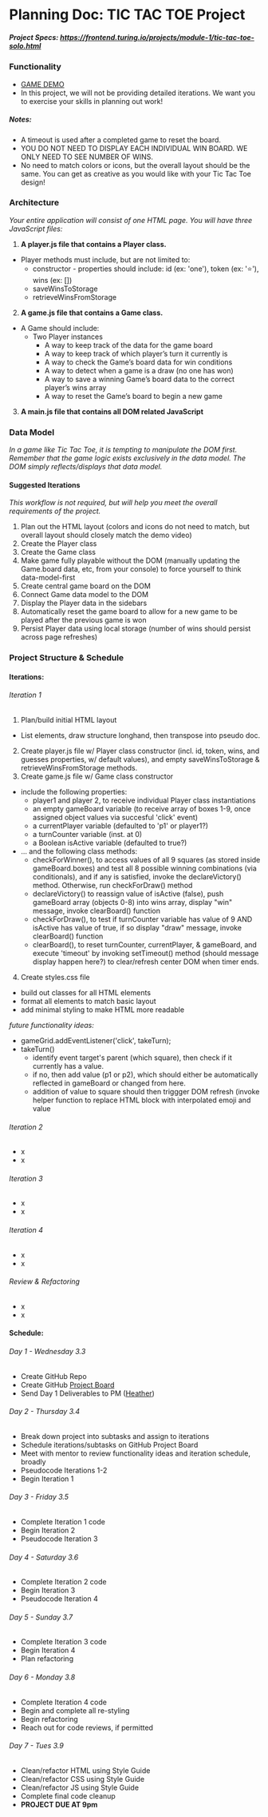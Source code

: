 # Planning Doc: TIC TAC TOE Project
##### Project Specs: https://frontend.turing.io/projects/module-1/tic-tac-toe-solo.html

### Functionality
* [GAME DEMO](https://youtu.be/p8UYR0Ixb5A)
* In this project, we will not be providing detailed iterations. We want you to exercise your skills in planning out work!

##### Notes:
* A timeout is used after a completed game to reset the board.
* YOU DO NOT NEED TO DISPLAY EACH INDIVIDUAL WIN BOARD. WE ONLY NEED TO SEE NUMBER OF WINS.
* No need to match colors or icons, but the overall layout should be the same. You can get as creative as you would like with your Tic Tac Toe design!

### Architecture
*Your entire application will consist of one HTML page. You will have three JavaScript files:*

1. **A player.js file that contains a Player class.**
  * Player methods must include, but are not limited to:
    * constructor - properties should include: id (ex: 'one'), token (ex: '⭐️'), wins (ex: [])
    * saveWinsToStorage
    * retrieveWinsFromStorage

2. **A game.js file that contains a Game class.**
  * A Game should include:
    * Two Player instances
      * A way to keep track of the data for the game board
      * A way to keep track of which player’s turn it currently is
      * A way to check the Game’s board data for win conditions
      * A way to detect when a game is a draw (no one has won)
      * A way to save a winning Game’s board data to the correct player’s wins array
      * A way to reset the Game’s board to begin a new game

3. **A main.js file that contains all DOM related JavaScript**

### Data Model
*In a game like Tic Tac Toe, it is tempting to manipulate the DOM first. Remember that the game logic exists exclusively in the data model. The DOM simply reflects/displays that data model.*

#### Suggested Iterations
*This workflow is not required, but will help you meet the overall requirements of the project.*

1. Plan out the HTML layout (colors and icons do not need to match, but overall layout should closely match the demo video)
2. Create the Player class
3. Create the Game class
4. Make game fully playable without the DOM (manually updating the Game.board data, etc, from your console) to force yourself to think data-model-first
5. Create central game board on the DOM
6. Connect Game data model to the DOM
7. Display the Player data in the sidebars
8. Automatically reset the game board to allow for a new game to be played after the previous game is won
9. Persist Player data using local storage (number of wins should persist across page refreshes)

### Project Structure & Schedule

#### Iterations:

###### Iteration 1
1. Plan/build initial HTML layout
 - List elements, draw structure longhand, then transpose into pseudo doc.
2. Create player.js file w/ Player class constructor (incl. id, token, wins, and guesses properties, w/ default values), and empty saveWinsToStorage & retrieveWinsFromStorage methods.
3. Create game.js file w/ Game class constructor 
 - include the following properties:
   - player1 and player 2, to receive individual Player class instantiations
   - an empty gameBoard variable (to receive array of boxes 1-9, once assigned object values via succesful 'click' event)
   - a currentPlayer variable (defaulted to 'p1' or player1?)
   - a turnCounter variable (inst. at 0)
   - a Boolean isActive variable (defaulted to true?)
 - ... and the following class methods:
   - checkForWinner(), to access values of all 9 squares (as stored inside gameBoard.boxes) and test all 8 possible winning combinations (via conditionals), and    if any is satisfied, invoke the declareVictory() method. Otherwise, run checkForDraw() method
   - declareVictory() to reassign value of isActive (false), push gameBoard array (objects 0-8) into wins array, display "win" message, invoke clearBoard() function
   - checkForDraw(), to test if turnCounter variable has value of 9 AND isActive has value of true, if so display "draw" message, invoke clearBoard() function
   - clearBoard(), to reset turnCounter, currentPlayer, & gameBoard, and execute 'timeout' by invoking setTimeout() method (should message display happen here?) to clear/refresh center DOM when timer ends.
4. Create styles.css file
 - build out classes for all HTML elements
 - format all elements to match basic layout
 - add minimal styling to make HTML more readable

*future functionality ideas:*
- gameGrid.addEventListener('click', takeTurn);
- takeTurn()
  - identify event target's parent (which square), then check if it currently has a value.
  - if no, then add value (p1 or p2), which should either be automatically reflected in gameBoard or changed from here.
  - addition of value to square should then triggger DOM refresh (invoke helper function to replace HTML block with interpolated emoji and value

###### Iteration 2
- x
- x

###### Iteration 3
- x
- x

###### Iteration 4
- x
- x

###### Review & Refactoring
- x
- x

#### Schedule:

###### Day 1 - Wednesday 3.3
- Create GitHub Repo
- Create GitHub [Project Board](https://github.com/users/pcmueller/projects/1)
- Send Day 1 Deliverables to PM ([Heather](https://github.com/hfaerber))

###### Day 2 - Thursday 3.4
- Break down project into subtasks and assign to iterations
- Schedule iterations/subtasks on GitHub Project Board
- Meet with mentor to review functionality ideas and iteration schedule, broadly
- Pseudocode Iterations 1-2
- Begin Iteration 1

###### Day 3 - Friday 3.5
- Complete Iteration 1 code
- Begin Iteration 2
- Pseudocode Iteration 3

###### Day 4 - Saturday 3.6
- Complete Iteration 2 code
- Begin Iteration 3
- Pseudocode Iteration 4

###### Day 5 - Sunday 3.7
- Complete Iteration 3 code
- Begin Iteration 4
- Plan refactoring

###### Day 6 - Monday 3.8
- Complete Iteration 4 code
- Begin and complete all re-styling
- Begin refactoring
- Reach out for code reviews, if permitted

###### Day 7 - Tues 3.9
- Clean/refactor HTML using Style Guide
- Clean/refactor CSS using Style Guide
- Clean/refactor JS using Style Guide
- Complete final code cleanup
- **PROJECT DUE AT 9pm**

